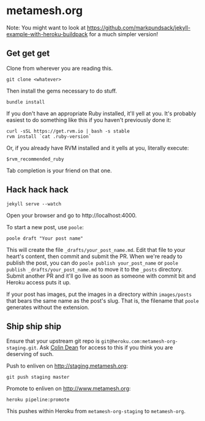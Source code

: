 metamesh.org
============

Note: You might want to look at https://github.com/markpundsack/jekyll-example-with-heroku-buildpack for a much simpler version!

Get get get
-----------

Clone from wherever you are reading this.

    git clone <whatever>

Then install the gems necessary to do stuff.

    bundle install

If you don't have an appropriate Ruby installed, it'll yell at you. It's
probably easiest to do something like this if you haven't previously done it:

    curl -sSL https://get.rvm.io | bash -s stable
    rvm install `cat .ruby-version`

Or, if you already have RVM installed and it yells at you, literally execute:

    $rvm_recommended_ruby

Tab completion is your friend on that one.

Hack hack hack
--------------

    jekyll serve --watch

Open your browser and go to http://localhost:4000.

To start a new post, use `poole`:

    poole draft "Your post name"

This will create the file `_drafts/your_post_name.md`. Edit that file to your
heart's content, then commit and submit the PR. When we're ready to publish the
post, you can do `poole publish your_post_name` or 
`poole publish _drafts/your_post_name.md` to move it to the `_posts` directory.
Submit another PR and it'll go live as soon as someone with commit bit and
Heroku access puts it up.

If your post has images, put the images in a directory within `images/posts` that
bears the same name as the post's slug. That is, the filename that `poole`
generates without the extension.

Ship ship ship
--------------

Ensure that your upstream git repo is `git@heroku.com:metamesh-org-staging.git`.
Ask [Colin Dean](mailto:colin.dean@metamesh.org) for access to this if you think
you are deserving of such.

Push to enliven on http://staging.metamesh.org:

    git push staging master

Promote to enliven on http://www.metamesh.org:

    heroku pipeline:promote

This pushes within Heroku from `metamesh-org-staging` to `metamesh-org`.
